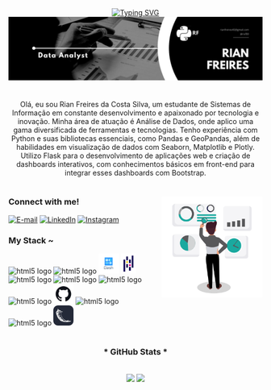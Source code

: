 <link rel="stylesheet" type='text/css' href="https://cdn.jsdelivr.net/gh/devicons/devicon@latest/devicon.min.css" />
<div align="center">
  <a href="https://git.io/typing-svg">
    <img src="https://readme-typing-svg.demolab.com?font=Fira+Code&weight=500&size=22&pause=1000&color=fff&center=true&vCenter=true&random=false&width=524&lines=%E2%8A%B9+Welcome+to+my+profile!+%CB%99%E1%B5%95%CB%99+%E2%8A%B9+" alt="Typing SVG">
  </a>
</div>

<img align="center" alt="" src="logo Rian.jpg">

#

<p align="center">Olá, eu sou Rian Freires da Costa Silva, um estudante de Sistemas de Informação em constante desenvolvimento e apaixonado por tecnologia e inovação. Minha área de atuação é Análise de Dados, onde aplico uma gama diversificada de ferramentas e tecnologias. Tenho experiência com Python e suas bibliotecas essenciais, como Pandas e GeoPandas, além de habilidades em visualização de dados com Seaborn, Matplotlib e Plotly. Utilizo Flask para o desenvolvimento de aplicações web e criação de dashboards interativos, com conhecimentos básicos em front-end para integrar esses dashboards com Bootstrap.</p>

#


<img align="right" alt="" width="200px" height="200px" src="analiseGif2.gif">

<h3 align="left">Connect with me!</h3>

[![E-mail](https://img.shields.io/badge/-Email-000?style=for-the-badge&logo=microsoft-outlook&logoColor=FF00F6&color:FFF)](mailto:rianfreires40@gmail.com)
[![LinkedIn](https://img.shields.io/badge/-LinkedIn-000?style=for-the-badge&logo=linkedin&logoColor=FF00F6&color:FFF)](www.linkedin.com/in/rian-freires-da-costa-silva-798813324)
[![Instagram](https://img.shields.io/badge/-Instagram-000?style=for-the-badge&logo=instagram&logoColor=FF00F6&color:FFF)](https://www.instagram.com/rixf89/)

<h3 align="left">My Stack ~</h3>

<div align="left">
  <img src="https://cdn.jsdelivr.net/gh/devicons/devicon@latest/icons/python/python-original.svg" height="40" alt="html5 logo"  />
  <img src="https://cdn.jsdelivr.net/gh/devicons/devicon@latest/icons/jupyter/jupyter-original-wordmark.svg" height="40" alt="html5 logo"  />
  <img src="dash.png" height="40" alt="html5 logo"  />
  <img src="imagemPandas.png" height="40" alt="html5 logo"  />
  <img src="https://cdn.jsdelivr.net/gh/devicons/devicon@latest/icons/plotly/plotly-original.svg" height="40" alt="html5 logo"  />
  <img src="https://cdn.jsdelivr.net/gh/devicons/devicon@latest/icons/matplotlib/matplotlib-original.svg" height="40" alt="html5 logo"  />
  <img src="https://cdn.jsdelivr.net/gh/devicons/devicon@latest/icons/bootstrap/bootstrap-original.svg" height="40" alt="html5 logo"  />
  <img src="https://cdn.jsdelivr.net/gh/devicons/devicon@latest/icons/git/git-plain-wordmark.svg" height="40" alt="html5 logo"  />
  <img src="imagemGitHub.jpg" height="40" alt="html5 logo"  />
  <img src="https://cdn.jsdelivr.net/gh/devicons/devicon@latest/icons/mysql/mysql-original.svg" height="40" alt="html5 logo"  />
  <img src="https://cdn.jsdelivr.net/gh/devicons/devicon@latest/icons/numpy/numpy-original.svg" height="40" alt="html5 logo"  />
  <img src="Flask-Dark.svg" height="40" alt="html5 logo"  />
</div>

#

<div style="text-align: center;" align="center">
  <h3>* GitHub Stats *</h3>
  <br>
  <img height="180" src="https://github-readme-stats.vercel.app/api?username=Riansito&show_icons=true&theme=dark" />
  
  <a href="https://github.com/Riansito">
   <img height="180" src="https://github-readme-stats.vercel.app/api/top-langs/?username=Riansito&layout=compact&theme=dark" />
  </a>
</div>
